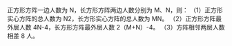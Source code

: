 正方形方阵一边人数为 N，长方形方阵两边人数分别为 M、N，则：
（1）正方形实心方阵的总人数为 N2，长方形实心方阵的总人数为 MN。
（2）正方形方阵最外层人数 4N-4，长方形方阵最外层人数 2（M+N）-4。
（3）方阵相邻两层人数相差 8 人。
